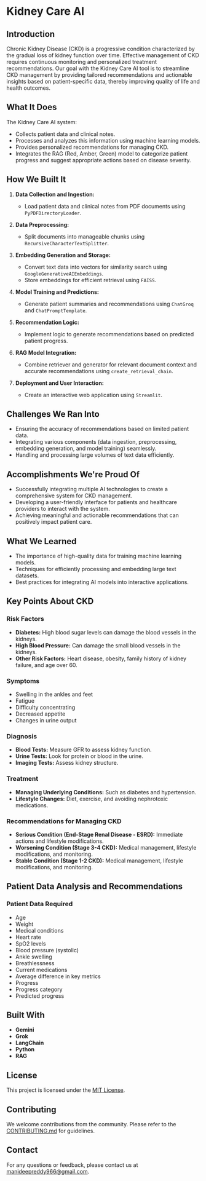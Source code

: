 # Kidney Care AI

## Introduction

Chronic Kidney Disease (CKD) is a progressive condition characterized by the gradual loss of kidney function over time. Effective management of CKD requires continuous monitoring and personalized treatment recommendations. Our goal with the Kidney Care AI tool is to streamline CKD management by providing tailored recommendations and actionable insights based on patient-specific data, thereby improving quality of life and health outcomes.

## What It Does

The Kidney Care AI system:
- Collects patient data and clinical notes.
- Processes and analyzes this information using machine learning models.
- Provides personalized recommendations for managing CKD.
- Integrates the RAG (Red, Amber, Green) model to categorize patient progress and suggest appropriate actions based on disease severity.

## How We Built It

1. **Data Collection and Ingestion:**
   - Load patient data and clinical notes from PDF documents using `PyPDFDirectoryLoader`.

2. **Data Preprocessing:**
   - Split documents into manageable chunks using `RecursiveCharacterTextSplitter`.

3. **Embedding Generation and Storage:**
   - Convert text data into vectors for similarity search using `GoogleGenerativeAIEmbeddings`.
   - Store embeddings for efficient retrieval using `FAISS`.

4. **Model Training and Predictions:**
   - Generate patient summaries and recommendations using `ChatGroq` and `ChatPromptTemplate`.

5. **Recommendation Logic:**
   - Implement logic to generate recommendations based on predicted patient progress.

6. **RAG Model Integration:**
   - Combine retriever and generator for relevant document context and accurate recommendations using `create_retrieval_chain`.

7. **Deployment and User Interaction:**
   - Create an interactive web application using `Streamlit`.

## Challenges We Ran Into

- Ensuring the accuracy of recommendations based on limited patient data.
- Integrating various components (data ingestion, preprocessing, embedding generation, and model training) seamlessly.
- Handling and processing large volumes of text data efficiently.

## Accomplishments We're Proud Of

- Successfully integrating multiple AI technologies to create a comprehensive system for CKD management.
- Developing a user-friendly interface for patients and healthcare providers to interact with the system.
- Achieving meaningful and actionable recommendations that can positively impact patient care.

## What We Learned

- The importance of high-quality data for training machine learning models.
- Techniques for efficiently processing and embedding large text datasets.
- Best practices for integrating AI models into interactive applications.

## Key Points About CKD

### Risk Factors
- **Diabetes:** High blood sugar levels can damage the blood vessels in the kidneys.
- **High Blood Pressure:** Can damage the small blood vessels in the kidneys.
- **Other Risk Factors:** Heart disease, obesity, family history of kidney failure, and age over 60.

### Symptoms
- Swelling in the ankles and feet
- Fatigue
- Difficulty concentrating
- Decreased appetite
- Changes in urine output

### Diagnosis
- **Blood Tests:** Measure GFR to assess kidney function.
- **Urine Tests:** Look for protein or blood in the urine.
- **Imaging Tests:** Assess kidney structure.

### Treatment
- **Managing Underlying Conditions:** Such as diabetes and hypertension.
- **Lifestyle Changes:** Diet, exercise, and avoiding nephrotoxic medications.

### Recommendations for Managing CKD
- **Serious Condition (End-Stage Renal Disease - ESRD):** Immediate actions and lifestyle modifications.
- **Worsening Condition (Stage 3-4 CKD):** Medical management, lifestyle modifications, and monitoring.
- **Stable Condition (Stage 1-2 CKD):** Medical management, lifestyle modifications, and monitoring.

## Patient Data Analysis and Recommendations

### Patient Data Required
- Age
- Weight
- Medical conditions
- Heart rate
- SpO2 levels
- Blood pressure (systolic)
- Ankle swelling
- Breathlessness
- Current medications
- Average difference in key metrics
- Progress
- Progress category
- Predicted progress

## Built With
- **Gemini**
- **Grok**
- **LangChain**
- **Python**
- **RAG**

## License

This project is licensed under the [MIT License](LICENSE).

## Contributing

We welcome contributions from the community. Please refer to the [CONTRIBUTING.md](CONTRIBUTING.md) for guidelines.

## Contact

For any questions or feedback, please contact us at [manideepreddy966@gmail.com](mailto:manideepreddy966@gmail.com).

